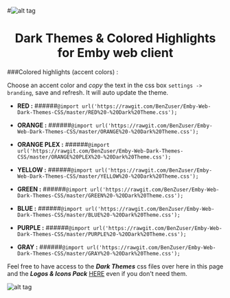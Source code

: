 #![alt tag](https://cdn.rawgit.com/BenZuser/Emby-Dark-Themes-Resources/master/images/screenshots/Header.png) <h1 align="center" font size="18">Dark Themes & Colored Highlights for Emby web client</h1>

###Colored highlights (accent colors) :

Choose an accent color and *copy* the text in the css box `settings -> branding`, save and refresh. It will auto update the theme.

* **RED :**
######`@import url('https://rawgit.com/BenZuser/Emby-Web-Dark-Themes-CSS/master/RED%20-%20Dark%20Theme.css');`

* **ORANGE :**
######`@import url('https://rawgit.com/BenZuser/Emby-Web-Dark-Themes-CSS/master/ORANGE%20-%20Dark%20Theme.css');`

* **ORANGE PLEX :**
######`@import url('https://rawgit.com/BenZuser/Emby-Web-Dark-Themes-CSS/master/ORANGE%20PLEX%20-%20Dark%20Theme.css');`

* **YELLOW :**
######`@import url('https://rawgit.com/BenZuser/Emby-Web-Dark-Themes-CSS/master/YELLOW%20-%20Dark%20Theme.css');` 

* **GREEN :**
######`@import url('https://rawgit.com/BenZuser/Emby-Web-Dark-Themes-CSS/master/GREEN%20-%20Dark%20Theme.css');`

* **BLUE :**
######`@import url('https://rawgit.com/BenZuser/Emby-Web-Dark-Themes-CSS/master/BLUE%20-%20Dark%20Theme.css');`

* **PURPLE :**
######`@import url('https://rawgit.com/BenZuser/Emby-Web-Dark-Themes-CSS/master/PURPLE%20-%20Dark%20Theme.css');` 

* **GRAY :**
######`@import url('https://rawgit.com/BenZuser/Emby-Web-Dark-Themes-CSS/master/GRAY%20-%20Dark%20Theme.css');`  

Feel free to have access to the _**Dark Themes**_ css files over here in this page and the _**Logos & Icons Pack**_ [HERE](https://github.com/BenZuser/Emby-Dark-Themes-Resources/tree/605cea05c8a0b0a17ffe5ac1062b54c9b4e01f6f/images/logos-and-icons) even if you don't need them.

![alt tag](https://cdn.rawgit.com/BenZuser/Emby-Dark-Themes-Resources/master/images/screenshots/Emby%20Dark%20Themes%20no%20Header.png)
